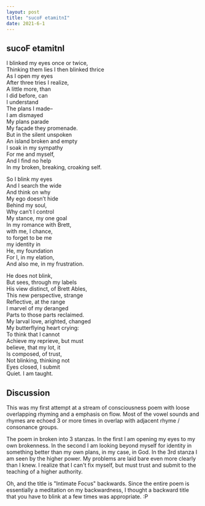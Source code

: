 ```yaml
---
layout: post
title: "sucoF etamitnI"
date: 2021-6-1
---
```


## sucoF etamitnI

I blinked my eyes once or twice,  
Thinking them lies I then blinked thrice  
As I open my eyes  
After three tries I realize,  
A little more, than  
I did before, can  
I understand  
The plans I made–   
I am dismayed  
My plans parade  
My façade they promenade.  
But in the silent unspoken  
An island broken and empty  
I soak in my sympathy  
For me and myself,  
And I find no help  
In my broken, breaking, croaking self.  

So I blink my eyes  
And I search the wide  
And think on why  
My ego doesn’t hide  
Behind my soul,  
Why can’t I control  
My stance, my one goal  
In my romance with Brett,  
with me, I chance,  
to forget to be me  
my identity in  
He, my foundation  
For I, in my elation,  
And also me, in my frustration.  

He does not blink,  
But sees, through my labels  
His view distinct, of Brett Ables,  
This new perspective, strange  
Reflective, at the range  
I marvel of my deranged  
Parts to those parts reclaimed.  
My larval love, arighted, changed  
My butterflying heart crying:  
To think that I cannot  
Achieve my reprieve, but must  
believe, that my lot, it  
Is composed, of trust,  
Not blinking, thinking not  
Eyes closed, I submit  
Quiet. I am taught.



## Discussion

This was my first attempt at a stream of consciousness poem with loose overlapping rhyming and a emphasis on flow. Most of the vowel sounds and rhymes are echoed 3 or more times in overlap with adjacent rhyme / consonance groups.

The poem in broken into 3 stanzas. In the first I am opening my eyes to my own brokenness. In the second I am looking beyond myself for identity in something better than my own plans, in my case, in God. In the 3rd stanza I am seen by the higher power. My problems are laid bare even more clearly than I knew. I realize that I can't fix myself, but must trust and submit to the teaching of a higher authority.

Oh, and the title is "Intimate Focus" backwards. Since the entire poem is essentially a meditation on my backwardness, I thought a backward title that you have to blink at a few times was appropriate. :P
